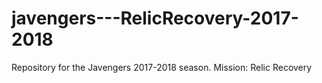 # javengers---RelicRecovery-2017-2018
Repository for the Javengers 2017-2018 season. Mission: Relic Recovery

